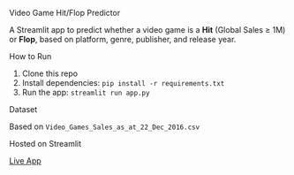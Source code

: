Video Game Hit/Flop Predictor

A Streamlit app to predict whether a video game is a **Hit** (Global Sales ≥ 1M) or **Flop**, based on platform, genre, publisher, and release year.

How to Run

1. Clone this repo
2. Install dependencies: `pip install -r requirements.txt`
3. Run the app: `streamlit run app.py`

Dataset

Based on `Video_Games_Sales_as_at_22_Dec_2016.csv`

Hosted on Streamlit

[Live App](https://share.streamlit.io/your-username/your-repo-name/main/app.py)
